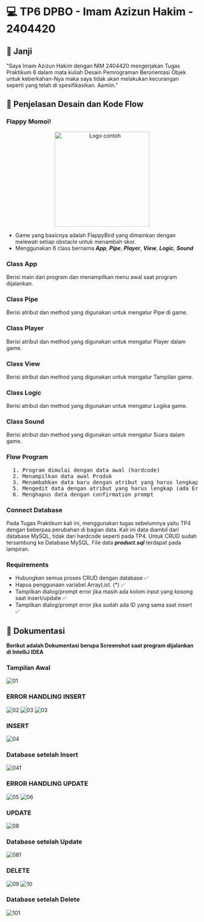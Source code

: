 # 💻 TP6 DPBO - Imam Azizun Hakim - 2404420


## 🤝 Janji
"Saya Imam Azizun Hakim dengan NIM 2404420 mengerjakan Tugas Praktikum 6 dalam mata kuliah Desain Pemrograman Berorientasi Objek untuk keberkahan-Nya maka saya tidak akan melakukan kecurangan seperti yang telah di spesifikasikan. Aamiin."


## 🔀 Penjelasan Desain dan Kode Flow

### Flappy Momoi! 
<p align="center">
  <img src="https://encrypted-tbn0.gstatic.com/images?q=tbn:ANd9GcTTE6eU2UV4hlxkX8bEftLQYwl0po5Phuw_XA&s" alt="Logo contoh" width="250" />
</p>

- Game yang basicnya adalah FlappyBird yang dimainkan dengan melewati setiap obstacle untuk menambah skor.
- Menggunakan 6 class bernama **_App_**, **_Pipe_**, **_Player_**, **_View_**, **_Logic_**, **_Sound_**

### Class App
Berisi main dari program dan menampilkan menu awal saat program dijalankan.

### Class Pipe
Berisi atribut dan method yang digunakan untuk mengatur Pipe di game.

### Class Player
Berisi atribut dan method yang digunakan untuk mengatur Player dalam game.

### Class View
Berisi atribut dan method yang digunakan untuk mengatur Tampilan game.

### Class Logic
Berisi atribut dan method yang digunakan untuk mengatur Logika game.

### Class Sound
Berisi atribut dan method yang digunakan untuk mengatur Suara dalam game.


### Flow Program
<pre>
  1. Program dimulai dengan data awal (hardcode)
  2. Menampilkan data awal Produk
  3. Menambahkan data baru dengan atribut yang harus lengkap (ada Error Handling)
  5. Mengedit data dengan atribut yang harus lengkap (ada Error Handling)
  6. Menghapus data dengan confirmation prompt
</pre>

### Connect Database
Pada Tugas Praktikum kali ini, menggunakan tugas sebelumnya yaitu TP4 dengan beberpaa perubahan di bagian data. Kali ini data diambil dari database MySQL, tidak dari hardcode seperti pada TP4. Untuk CRUD sudah tersambung ke Database MySQL. File data ***product.sql*** terdapat pada lampiran.
 
### Requirements
- Hubungkan semua proses CRUD dengan database ✅
- Hapus penggunaan variabel ArrayList. (*) ✅
- Tampilkan dialog/prompt error jika masih ada kolom input yang kosong saat insert/update ✅
- Tampilkan dialog/prompt error jika sudah ada ID yang sama saat insert ✅
    
## 📝 Dokumentasi
**Berikut adalah Dokumentasi berupa Screenshot saat program dijalankan di IntelliJ IDEA**

### Tampilan Awal
![01](Dokumentasi/01.png)

### ERROR HANDLING INSERT
![02](Dokumentasi/02.png)
![03](Dokumentasi/03.png)
![03](Dokumentasi/err.png)

### INSERT
![04](Dokumentasi/04.png)

### Database setelah Insert
![041](Dokumentasi/041.png)

### ERROR HANDLING UPDATE
![05](Dokumentasi/05.png)
![06](Dokumentasi/06.png)

### UPDATE
![08](Dokumentasi/08.png)

### Database setelah Update
![081](Dokumentasi/081.png)


### DELETE
![09](Dokumentasi/09.png)
![10](Dokumentasi/10.png)

### Database setelah Delete
![101](Dokumentasi/101.png)
